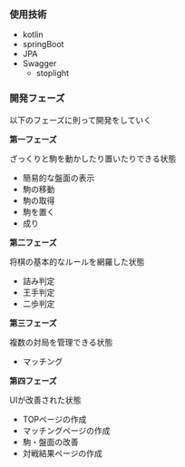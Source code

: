 ### 使用技術
* kotlin
* springBoot
* JPA
* Swagger
    * stoplight

### 開発フェーズ
以下のフェーズに則って開発をしていく

**第一フェーズ**

ざっくりと駒を動かしたり置いたりできる状態

* 簡易的な盤面の表示
* 駒の移動
* 駒の取得
* 駒を置く
* 成り

**第二フェーズ**

将棋の基本的なルールを網羅した状態

* 詰み判定
* 王手判定
* 二歩判定

**第三フェーズ**

複数の対局を管理できる状態

* マッチング

**第四フェーズ**

UIが改善された状態

* TOPページの作成
* マッチングページの作成
* 駒・盤面の改善
* 対戦結果ページの作成